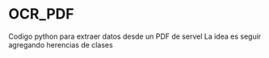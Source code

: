 # OCR_PDF
Codigo python para extraer datos desde un PDF de servel
La idea es seguir agregando herencias de clases

